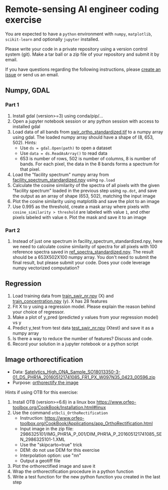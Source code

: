 # Remote-sensing AI engineer coding exercise

You are expected to have a `python` environment with `numpy`, `matplotlib`, `scikit-learn` and optionally `jupyter` installed.

Please write your code in a private repository using a version control system (git). Make a tar ball or a zip file of your repository and submit it by email.

If you have questions regarding the following instructions, please [create an issue](https://github.com/Satelytics/AI-engineer-coding-exercise/issues/new/choose) or send us an email.

## Numpy, GDAL

### Part 1
1. Install gdal (version>=3) using conda/pip/...
1. Open a jupyter notebook session or any python session with access to installed gdal
1. Load data of all bands from [swir_ortho_standardized.tif](./data/ortho/swir_ortho_standardized.tif?raw=true) to a numpy array using gdal. The loaded numpy array should have a shape of (8, 653, 502). Hints:
   * Use `ds = gdal.Open(path)` to open a dataset
   * Use `data = ds.ReadAsArray()` to read data
   * 653 is number of rows, 502 is number of columns, 8 is number of bands. For each pixel, the data in the 8 bands forms a spectrum for that pixel.
1. Load the "facility spectrum" numpy array from [facility_spectrum_standardized.npy](./data/facility_spectrum_standardized.npy?raw=true) using `np.load`
1. Calculate the cosine similarity of the spectra of all pixels with the given "facility spectrum" loaded in the previous step using `np.dot`, and save the output as an array of shape (653, 502), matching the input image
1. Plot the cosine similarity using matplotlib and save the plot to an image
1. Use 0.995 as the threshold, create a mask array where pixels with `cosine_similarity > threshold` are labeled with value `1`, and other pixels labeled with value `0`. Plot the mask and save it to an image

### Part 2 
1. Instead of just one spectrum in facility_spectrum_standardized.npy, here we need to calculate cosine similarity of spectra for all pixels with 100 reference spectra saved in [ref_spectra_standardized.npy](./data/ref_spectra_standardized.npy?raw=true). The result should be a 653X502X100 numpy array. You don't need to submit the final result, but please submit your code. Does your code leverage numpy vectorized computation?

## Regression
1. Load training data from [train_swir_nr.npy](./data/ml/train_swir_nr.npy?raw=true) (X) and [train_concentration.npy](./data/ml/train_concentration.npy?raw=true) (y). X has 28 features
1. Fit X to y using a regression model. Please explain the reason behind your choice of regressor.
1. Make a plot of y_pred (predicted y values from your regression model) vs y
1. Predict y_test from test data [test_swir_nr.npy](./data/ml/test_swir_nr.npy?raw=true) (Xtest) and save it as a numpy array
1. Is there a way to reduce the number of features? Discuss and code.
1. Record your solution in a jupyter notebook or a python script

## Image orthorectification

* Data: [Satelytics_High_ONA_Sample_SO18013350-3-01_DS_PHR1A_201605121741085_FR1_PX_W097N35_0423_00596.zip](http://s3.amazonaws.com/satelyticsweb/download/Satelytics_High_ONA_Sample_SO18013350-3-01_DS_PHR1A_201605121741085_FR1_PX_W097N35_0423_00596.zip)
* Purpose: [orthorectify the image](https://www.satimagingcorp.com/services/orthorectification/)

Hints if using OTB for this exercise:

1. Install OTB (version>=6.6) in a linux box https://www.orfeo-toolbox.org/CookBook/Installation.html#linux 
1. Use the command `otbcli_OrthoRectification`
   * Instruction: https://www.orfeo-toolbox.org/CookBook/Applications/app_OrthoRectification.html
   * Input image in the zip file: 2986325101/IMG_PHR1A_P_001/DIM_PHR1A_P_201605121741085_SEN_2986325101-1.XML
   * Use the "skipcarto=true" trick
   * DEM: do not use DEM for this exercise
   * Interpolation option: use "nn"
   * Output a geotiff file
1. Plot the orthorectified image and save it
1. Wrap the orthorectification procedure in a python function
1. Write a test function for the new python function you created in the last step
